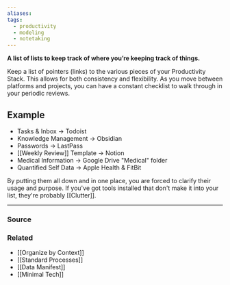 ```yaml
---
aliases: 
tags:
  - productivity
  - modeling
  - notetaking
---
```

**A list of lists to keep track of where you’re keeping track of things.**

Keep a list of pointers (links) to the various pieces of your Productivity Stack. This allows for both consistency and flexibility. As you move between platforms and projects, you can have a constant checklist to walk through in your periodic reviews.

## Example
- Tasks & Inbox → Todoist
- Knowledge Management → Obsidian
- Passwords → LastPass
- [[Weekly Review]] Template → Notion
- Medical Information → Google Drive "Medical" folder
- Quantified Self Data → Apple Health & FitBit

By putting them all down and in one place, you are forced to clarify their usage and purpose. If you've got tools installed that don't make it into your list, they're probably [[Clutter]].

---

### Source


### Related
- [[Organize by Context]]
- [[Standard Processes]]
- [[Data Manifest]]
- [[Minimal Tech]]